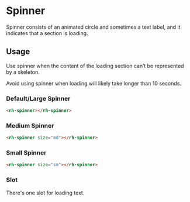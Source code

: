 # Spinner

Spinner consists of an animated circle and sometimes a text label, and it indicates that a section is loading.

## Usage

Use spinner when the content of the loading section can’t be represented by a skeleton.

Avoid using spinner when loading will likely take longer than 10 seconds.

### Default/Large Spinner

```html
<rh-spinner></rh-spinner>
```

### Medium Spinner

```html
<rh-spinner size="md"></rh-spinner>
```

### Small Spinner

```html
<rh-spinner size="sm"></rh-spinner>
```

### Slot

There's one slot for loading text.
